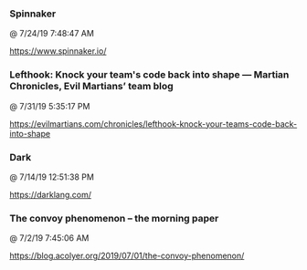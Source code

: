 ﻿

### Spinnaker
@ 7/24/19 7:48:47 AM

https://www.spinnaker.io/




### Lefthook: Knock your team's code back into shape — Martian Chronicles, Evil Martians’ team blog
@ 7/31/19 5:35:17 PM

https://evilmartians.com/chronicles/lefthook-knock-your-teams-code-back-into-shape




### Dark
@ 7/14/19 12:51:38 PM

https://darklang.com/




### The convoy phenomenon – the morning paper
@ 7/2/19 7:45:06 AM

https://blog.acolyer.org/2019/07/01/the-convoy-phenomenon/



